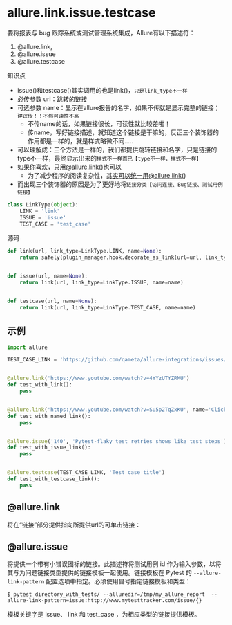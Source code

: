 # allure.link.issue.testcase

要将报表与 bug 跟踪系统或测试管理系统集成，Allure有以下描述符：
1. @allure.link, 
2. @allure.issue
3. @allure.testcase

知识点
* issue()和testcase()其实调用的也是link()，`只是link_type不一样`
* 必传参数 url：跳转的链接
* 可选参数 name：显示在allure报告的名字，如果不传就是显示完整的链接；`建议传！！不然可读性不高`
  * 不传name的话，如果链接很长，可读性就比较差啦！ 
  * 传name，写好链接描述，就知道这个链接是干嘛的，反正三个装饰器的作用都是一样的，就是样式略微不同.....
* 可以理解成：三个方法是一样的，我们都提供跳转链接和名字，只是链接的type不一样，最终显示出来的`样式不一样而已【type不一样，样式不一样】`
* 如果你喜欢，只用@allure.link()也可以
  * 为了减少程序的阅读复杂性，其实可以统一用@allure.link()
* 而出现三个装饰器的原因是为了更好地将`链接分类【访问连接、Bug链接、测试用例链接】`

```py
class LinkType(object):
    LINK = 'link'
    ISSUE = 'issue'
    TEST_CASE = 'test_case'
```

源码
```py
def link(url, link_type=LinkType.LINK, name=None):
    return safely(plugin_manager.hook.decorate_as_link(url=url, link_type=link_type, name=name))


def issue(url, name=None):
    return link(url, link_type=LinkType.ISSUE, name=name)


def testcase(url, name=None):
    return link(url, link_type=LinkType.TEST_CASE, name=name)
```


## 示例
```py
import allure

TEST_CASE_LINK = 'https://github.com/qameta/allure-integrations/issues/8#issuecomment-268313637'


@allure.link('https://www.youtube.com/watch?v=4YYzUTYZRMU')
def test_with_link():
    pass


@allure.link('https://www.youtube.com/watch?v=Su5p2TqZxKU', name='Click me')
def test_with_named_link():
    pass


@allure.issue('140', 'Pytest-flaky test retries shows like test steps')
def test_with_issue_link():
    pass


@allure.testcase(TEST_CASE_LINK, 'Test case title')
def test_with_testcase_link():
    pass
```



## @allure.link 
将在“链接”部分提供指向所提供url的可单击链接：



## @allure.issue 
将提供一个带有小错误图标的链接。此描述符将测试用例 id 作为输入参数，以将其与为问题链接类型提供的链接模板一起使用。链接模板在 Pytest 的 `--allure-link-pattern` 配置选项中指定。必须使用冒号指定链接模板和类型：

```
$ pytest directory_with_tests/ --alluredir=/tmp/my_allure_report  --allure-link-pattern=issue:http://www.mytesttracker.com/issue/{}
```


模板关键字是 issue、 link 和 test_case ，为相应类型的链接提供模板。



